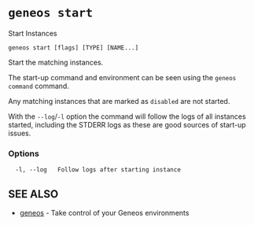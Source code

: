 # `geneos start`

Start Instances

```text
geneos start [flags] [TYPE] [NAME...]
```

Start the matching instances.

The start-up command and environment can be seen using the `geneos
command` command.

Any matching instances that are marked as `disabled` are not started.

With the `--log`/`-l` option the command will follow the logs of all
instances started, including the STDERR logs as these are good sources
of start-up issues.

### Options

```text
  -l, --log   Follow logs after starting instance
```

## SEE ALSO

* [geneos](geneos.md)	 - Take control of your Geneos environments

